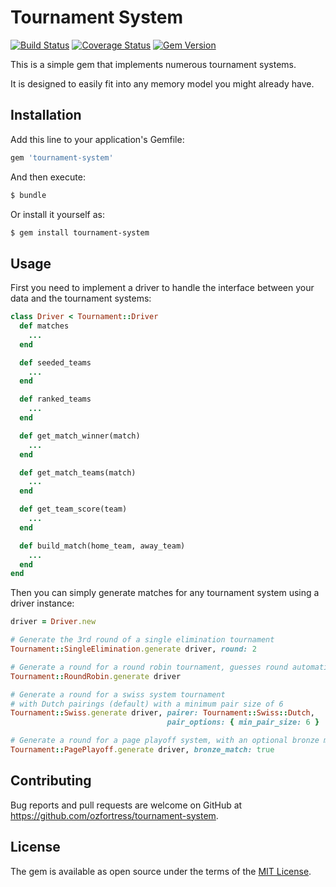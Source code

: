 # Tournament System

[![Build Status](https://travis-ci.org/ozfortress/tournament-system.svg?branch=master)](https://travis-ci.org/ozfortress/tournament-system)
[![Coverage Status](https://coveralls.io/repos/github/ozfortress/tournament-system/badge.svg?branch=master)](https://coveralls.io/github/ozfortress/tournament-system?branch=master)
[![Gem Version](https://badge.fury.io/rb/tournament-system.svg)](https://badge.fury.io/rb/tournament-system)

This is a simple gem that implements numerous tournament systems.

It is designed to easily fit into any memory model you might already have.

## Installation

Add this line to your application's Gemfile:

```ruby
gem 'tournament-system'
```

And then execute:

```bash
$ bundle
```

Or install it yourself as:

```bash
$ gem install tournament-system
```

## Usage

First you need to implement a driver to handle the interface between your data
and the tournament systems:

```ruby
class Driver < Tournament::Driver
  def matches
    ...
  end

  def seeded_teams
    ...
  end

  def ranked_teams
    ...
  end

  def get_match_winner(match)
    ...
  end

  def get_match_teams(match)
    ...
  end

  def get_team_score(team)
    ...
  end

  def build_match(home_team, away_team)
    ...
  end
end
```

Then you can simply generate matches for any tournament system using a driver
instance:

```ruby
driver = Driver.new

# Generate the 3rd round of a single elimination tournament
Tournament::SingleElimination.generate driver, round: 2

# Generate a round for a round robin tournament, guesses round automatically
Tournament::RoundRobin.generate driver

# Generate a round for a swiss system tournament
# with Dutch pairings (default) with a minimum pair size of 6
Tournament::Swiss.generate driver, pairer: Tournament::Swiss::Dutch,
                                   pair_options: { min_pair_size: 6 }

# Generate a round for a page playoff system, with an optional bronze match
Tournament::PagePlayoff.generate driver, bronze_match: true
```

## Contributing

Bug reports and pull requests are welcome on GitHub at
https://github.com/ozfortress/tournament-system.

## License

The gem is available as open source under the terms of the
[MIT License](http://opensource.org/licenses/MIT).
